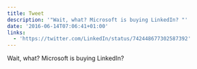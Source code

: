 ```yaml
---
title: Tweet
description: '"Wait, what? Microsoft is buying LinkedIn? "'
date: '2016-06-14T07:06:41+01:00'
links:
  - 'https://twitter.com/LinkedIn/status/742448677302587392'
---
```

Wait, what? Microsoft is buying LinkedIn? 
